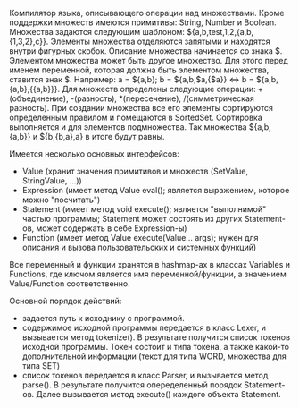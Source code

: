 Компилятор языка, описывающего операции над множествами. Кроме поддержки множеств имеются примитивы: String, Number и Boolean.
Множества задаются следующим шаблоном: ${a,b,test,1,2,{a,b,{1,3,2},c}}. Элементы множества отделяются запятыми и находятся 
внутри фигурных скобок. Описание множества начинается со знака $. Элементом множества может быть другое множество. Для этого перед 
именем переменной, которая должна быть элементом множества, ставится знак $.
Например: a = ${a,b}; b = ${a,b,$a,{$a}} <=> b = ${a,b,{a,b},{{a,b}}}.
Для множеств определены следующие операции: +(объединение), -(разность), *(пересечение), /(симметрическая разность).
При создании множества все его элементы сортируются определенным правилом и помещаются в SortedSet. Сортировка выполняется и для 
элементов подмножества. Так множества ${a,b,{a,b}} и ${b,{b,a},a} в итоге будут равны.

Имеется несколько основных интерфейсов:
  - Value (хранит значения примитивов и множеств (SetValue, StringValue, ...))
  - Expression (имеет метод Value eval(); является выражением, которое можно "посчитать")
  - Statement (имеет метод void execute(); является "выполнимой" частью программы; Statement может состоять из других Statement-ов,
    может содержать в себе Expression-ы)
  - Function (имеет метод Value execute(Value... args); нужен для описания и вызова пользовательских и системных функций)

Все переменный и функции хранятся в hashmap-ах в классах Variables и Functions, где ключом является имя переменной/функции, а значением
Value/Function соответственно.

Основной порядок действий:
 - задается путь к исходнику с программой.
 - содержимое исходной программы передается в класс Lexer, и вызывается метод tokenize(). В результате получится список токенов
   исходной программы. Токен состоит и типа токена, а также какой-то дополнительной информации (текст для типа WORD,
   множества для типа SET)
 - список токенов передается в класс Parser, и вызывается метод parse(). В результате получится опеределенный порядок Statement-ов.
   Далее вызывается метод execute() каждого объекта Statement.
 
 
